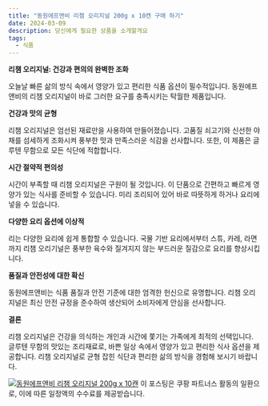 ```yaml
---
title: "동원에프앤비 리챔 오리지널 200g x 10캔 구매 하기"
date: 2024-03-09
description: 당신에게 필요한 상품을 소개할게요
tags:
  - 식품
---
```

**리챔 오리지널: 건강과 편의의 완벽한 조화**

오늘날 빠른 삶의 방식 속에서 영양가 있고 편리한 식품 옵션이 필수적입니다. 동원에프앤비의 리챔 오리지널이 바로 그러한 요구를 충족시키는 탁월한 제품입니다.

**건강과 맛의 균형**

리챔 오리지널은 엄선된 재료만을 사용하여 만들어졌습니다. 고품질 쇠고기와 신선한 야채를 섬세하게 조화시켜 풍부한 맛과 만족스러운 식감을 선사합니다. 또한, 이 제품은 글루텐 무함으로 모든 식단에 적합합니다.

**시간 절약적 편의성**

시간이 부족할 때 리챔 오리지널은 구원이 될 것입니다. 이 단품으로 간편하고 빠르게 영양가 있는 식사를 준비할 수 있습니다. 미리 조리되어 있어 바로 따뜻하게 하거나 요리에 넣을 수 있습니다.

**다양한 요리 옵션에 이상적**

리는 다양한 요리에 쉽게 통합할 수 있습니다. 국물 기반 요리에서부터 스튜, 카레, 라면까지 리챔 오리기널은 풍부한 육수와 질겨지지 않는 부드러운 질감으로 요리를 향상시킵니다.

**품질과 안전성에 대한 확신**

동원에프앤비는 식품 품질과 안전 기준에 대한 엄격한 헌신으로 유명합니다. 리챔 오리지널은 최신 안전 규정을 준수하여 생산되어 소비자에게 안심을 선사합니다.

**결론**

리챔 오리지널은 건강을 의식하는 개인과 시간에 쫓기는 가족에게 최적의 선택입니다. 글루텐 무함의 맛있는 조리재료로, 바쁜 일상 속에서 영양가 있고 편리한 식사 옵션을 제공합니다. 리챔 오리지널로 균형 잡힌 식단과 편리한 삶의 방식을 경험해 보시기 바랍니다.


[![동원에프앤비 리챔 오리지널 200g x 10캔](https://i.imgur.com/81F7uro.png#center)](https://link.coupang.com/re/AFFSDP?lptag=AF5033054&pageKey=7544240904&itemId=19839414425&vendorItemId=88697599850&traceid=V0-153-d192c14ee62263d4&requestid=20240309152454367227955189&token=31850C%7CGM)
이 포스팅은 쿠팡 파트너스 활동의 일환으로, 이에 따른 일정액의 수수료를 제공받습니다.



